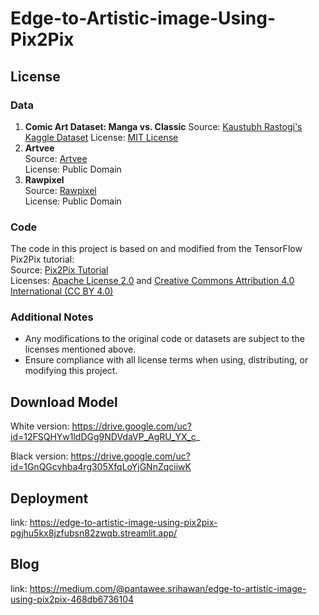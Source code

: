 # Edge-to-Artistic-image-Using-Pix2Pix

## License
### Data
1. **Comic Art Dataset: Manga vs. Classic**
   Source: [Kaustubh Rastogi's Kaggle Dataset](https://www.kaggle.com/datasets/kaustubhrastogi17/manga-and-classic-comic-arts)
   License: [MIT License](https://opensource.org/licenses/MIT)
2. **Artvee**  
   Source: [Artvee](https://artvee.com)  
   License: Public Domain
3. **Rawpixel**  
   Source: [Rawpixel](https://www.rawpixel.com/public-domain)  
   License: Public Domain
### Code
The code in this project is based on and modified from the TensorFlow Pix2Pix tutorial:  
Source: [Pix2Pix Tutorial](https://www.tensorflow.org/tutorials/generative/pix2pix?hl=th)  
Licenses: [Apache License 2.0](https://www.apache.org/licenses/LICENSE-2.0) and [Creative Commons Attribution 4.0 International (CC BY 4.0)](https://creativecommons.org/licenses/by/4.0/)  

### Additional Notes
- Any modifications to the original code or datasets are subject to the licenses mentioned above.
- Ensure compliance with all license terms when using, distributing, or modifying this project.

## Download Model
White version: https://drive.google.com/uc?id=12FSQHYw1ldDGg9NDVdaVP_AgRU_YX_c_

Black version: https://drive.google.com/uc?id=1GnQGcvhba4rg305XfqLoYjGNnZqciiwK
## Deployment
link: https://edge-to-artistic-image-using-pix2pix-pgjhu5kx8jzfubsn82zwqb.streamlit.app/

## Blog
link: https://medium.com/@pantawee.srihawan/edge-to-artistic-image-using-pix2pix-468db6736104
